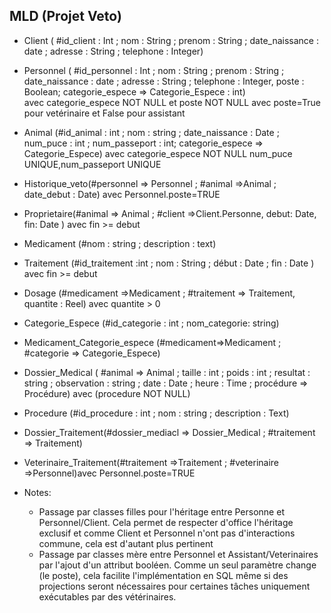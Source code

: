 ## MLD (Projet Veto)
+ Client ( #id_client : Int ; nom : String ; prenom : String ; date_naissance : date ; adresse : String ; telephone : Integer)
+ Personnel ( #id_personnel : Int ; nom : String ; prenom : String ; date_naissance : date ; adresse : String ; telephone : Integer, poste : Boolean; categorie_espece => Categorie_Espece : int)  
avec categorie_espece NOT NULL et poste NOT NULL
avec poste=True pour vetérinaire et False pour assistant 
+ Animal (#id_animal : int ; nom : string ; date_naissance : Date ; num_puce : int ; num_passeport : int; categorie_espece => Categorie_Espece) 
avec categorie_espece NOT NULL num_puce UNIQUE,num_passeport UNIQUE
+ Historique_veto(#personnel => Personnel ; #animal =>Animal ; date_debut : Date) 
avec Personnel.poste=TRUE
+ Proprietaire(#animal => Animal ; #client =>Client.Personne, debut: Date, fin: Date )
avec fin >= debut
+ Medicament (#nom : string ; description : text)
+ Traitement (#id_traitement :int ; nom : String ; début : Date ; fin : Date )
avec fin >= debut
+ Dosage (#medicament =>Medicament ; #traitement => Traitement, quantite : Reel)
avec quantite > 0

+ Categorie_Espece (#id_categorie : int ; nom_categorie: string)
+ Medicament_Categorie_espece (#medicament=>Medicament ; #categorie => Categorie_Espece) 
+ Dossier_Medical ( #animal => Animal ; taille : int ; poids : int ; resultat : string ; observation : string ; date : Date ; heure : Time ; procédure => Procédure) 
avec (procedure NOT NULL)
+ Procedure (#id_procedure : int ; nom : string ; description : Text) 
+ Dossier_Traitement(#dossier_mediacl => Dossier_Medical ; #traitement => Traitement) 

+ Veterinaire_Traitement(#traitement =>Traitement ; #veterinaire =>Personnel)avec Personnel.poste=TRUE

+ Notes: 
    - Passage par classes filles pour l'héritage entre Personne et Personnel/Client. Cela permet de respecter d'office l'héritage exclusif et comme Client et Personnel n'ont pas d'interactions commune, cela est d'autant plus pertinent
    - Passage par classes mère entre Personnel et Assistant/Veterinaires par l'ajout d'un attribut booléen. Comme un seul paramètre change (le poste), cela facilite l'implémentation en SQL même si des projections seront nécessaires pour certaines tâches uniquement exécutables par des vétérinaires.
 
 


